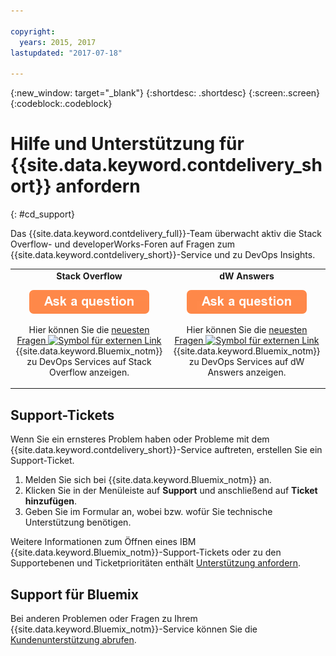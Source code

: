 ```yaml
---

copyright:
  years: 2015, 2017
lastupdated: "2017-07-18"

---
```


{:new_window: target="_blank"}
{:shortdesc: .shortdesc}
{:screen:.screen}
{:codeblock:.codeblock}


# Hilfe und Unterstützung für {{site.data.keyword.contdelivery_short}} anfordern    
{: #cd_support}  

Das {{site.data.keyword.contdelivery_full}}-Team überwacht aktiv die Stack Overflow- und developerWorks-Foren auf Fragen zum {{site.data.keyword.contdelivery_short}}-Service und zu DevOps Insights.   

<table>
 <td align="center">
 <strong>Stack Overflow</strong>
  <p>
   <a class="xref" href="http://stackoverflow.com/questions/ask?tags=ibm-bluemix,devops-services" target="_blank" title="(Wird in einer neuen Registerkarte oder in einem neuen Fenster geöffnet)"><img class="image" src="images/ask-a-question.png" alt="Frage stellen"/></a></p>
   <p>
    Hier können Sie die <a class="xref" href="http://stackoverflow.com/questions/tagged/devops-services" target="_blank" title="(Wird in einer neuen Registerkarte oder in einem neuen Fenster geöffnet)">neuesten Fragen <img class="image" src="../../icons/launch-glyph.svg" alt="Symbol für externen Link"/></a> {{site.data.keyword.Bluemix_notm}} zu DevOps Services auf Stack Overflow anzeigen.</p></td>
  <td align="center">
  <strong>dW Answers</strong>
   <p>
   <a class="xref" href="https://developer.ibm.com/answers/questions/ask/?topics=devops-services,bluemix" target="_blank" title="(Wird in einer neuen Registerkarte oder in einem neuen Fenster geöffnet)"><img class="image" src="images/ask-a-question.png" alt="Frage stellen"/></a></p>
   <p>
    Hier können Sie die <a class="xref" href="https://developer.ibm.com/answers/topics/devops-services.html" target="_blank" title="(Wird in einer neuen Registerkarte oder in einem neuen Fenster geöffnet)">neuesten Fragen <img class="image" src="../../icons/launch-glyph.svg" alt="Symbol für externen Link"/></a> {{site.data.keyword.Bluemix_notm}} zu DevOps Services auf dW Answers anzeigen.</p></td>
  </table>  


## Support-Tickets

Wenn Sie ein ernsteres Problem haben oder Probleme mit dem {{site.data.keyword.contdelivery_short}}-Service auftreten, erstellen Sie ein Support-Ticket.    

1. Melden Sie sich bei {{site.data.keyword.Bluemix_notm}} an.
1. Klicken Sie in der Menüleiste auf **Support** und anschließend auf **Ticket hinzufügen**.
1. Geben Sie im Formular an, wobei bzw. wofür Sie technische Unterstützung benötigen.

Weitere Informationen zum Öffnen eines IBM {{site.data.keyword.Bluemix_notm}}-Support-Tickets oder zu den Supportebenen und Ticketprioritäten enthält [Unterstützung anfordern](https://console.bluemix.net/docs/support/index.html#contacting-support).


## Support für Bluemix
Bei anderen Problemen oder Fragen zu Ihrem {{site.data.keyword.Bluemix_notm}}-Service können Sie die [Kundenunterstützung abrufen](https://www.{DomainName}/docs/support/index.html#getting-customer-support).

